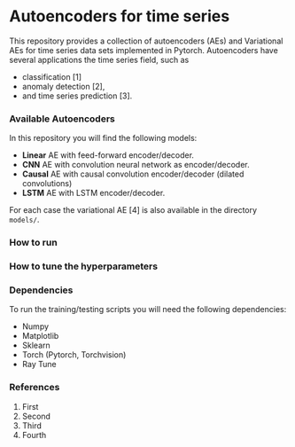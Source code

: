 # Autoencoders for time series

This repository provides a collection of autoencoders (AEs) and Variational AEs
for time series data sets implemented in Pytorch.
Autoencoders have several applications the time series field, such as
  - classification [1]
  - anomaly detection [2],
  - and time series prediction [3].


### Available Autoencoders

In this repository you will find the following models:
  - **Linear** AE with feed-forward encoder/decoder.
  - **CNN** AE with convolution neural network as encoder/decoder.
  - **Causal** AE with causal convolution encoder/decoder (dilated convolutions)
  - **LSTM** AE with LSTM encoder/decoder.

For each case the variational AE [4] is also available in the directory `models/`.



### How to run


### How to tune the hyperparameters


### Dependencies

To run the training/testing scripts you will need the following dependencies:
  * Numpy
  * Matplotlib
  * Sklearn
  * Torch (Pytorch, Torchvision)
  * Ray Tune


### References
  1. First
  2. Second
  3. Third
  4. Fourth
